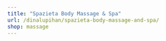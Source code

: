 ```yaml
---
title: "Spazieta Body Massage & Spa"
url: /dinalupihan/spazieta-body-massage-and-spa/
shop: massage
---
```

